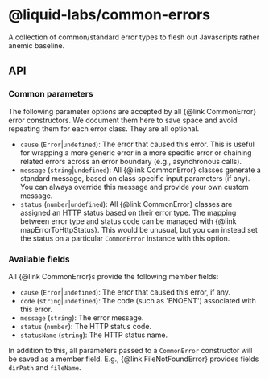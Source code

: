 # @liquid-labs/common-errors

A collection of common/standard error types to flesh out Javascripts rather anemic baseline.

## API

### Common parameters

The following parameter options are accepted by all {@link CommonError} error constructors. We document them here to save space and avoid repeating them for each error class. They are all optional.

- `cause` (`Error`|`undefined`): The error that caused this error. This is useful for wrapping a more generic error in a more specific error or chaining related errors across an error boundary (e.g., asynchronous calls).
- `message` (`string`|`undefined`): All {@link CommonError} classes generate a standard message, based on class specific input parameters (if any). You can always override this message and provide your own custom message.
- `status` (`number`|`undefined`): All {@link CommonError} classes are assigned an HTTP status based on their error type. The mapping between error type and status code can be managed with {@link mapErrorToHttpStatus}. This would be unusual, but you can instead set the status on a particular `CommonError` instance with this option.

### Available fields

All {@link CommonError}s provide the following member fields:

- `cause` (`Error`|`undefined`): The error that caused this error, if any.
- `code` (`string`|`undefined`): The code (such as 'ENOENT') associated with this error.
- `message` (`string`): The error message.
- `status` (`number`): The HTTP status code.
- `statusName` (`string`): The HTTP status name.

In addition to this, all parameters passed to a `CommonError` constructor will be saved as a member field. E.g., {@link FileNotFoundError} provides fields `dirPath` and `fileName`.
